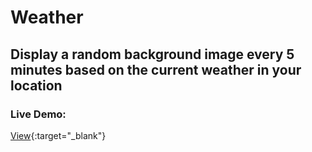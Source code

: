 # Weather
## Display a random background image every 5 minutes based on the current weather in your location
### Live Demo: 
[View](https://riomyers.com/weather){:target="_blank"}